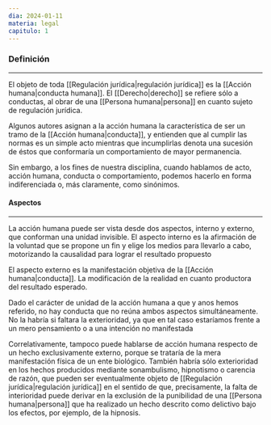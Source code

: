 ```yaml
---
dia: 2024-01-11
materia: legal
capitulo: 1
---
```

### Definición
---
El objeto de toda [[Regulación jurídica|regulación jurídica]] es la [[Acción humana|conducta humana]]. El [[Derecho|derecho]] se refiere sólo a conductas, al obrar de una [[Persona humana|persona]] en cuanto sujeto de regulación jurídica.

Algunos autores asignan a la acción humana la característica de ser un tramo de la [[Acción humana|conducta]], y entienden que al cumplir las normas es un simple acto mientras que incumplirlas denota una sucesión de éstos que conformaría un comportamiento de mayor permanencia.

Sin embargo, a los fines de nuestra disciplina, cuando hablamos de acto, acción humana, conducta o comportamiento, podemos hacerlo en forma indiferenciada o, más claramente, como sinónimos.

#### Aspectos
---
La acción humana puede ser vista desde dos aspectos, interno y externo, que conforman una unidad invisible. El aspecto interno es la afirmación de la voluntad que se propone un fin y elige los medios para llevarlo a cabo, motorizando la causalidad para lograr el resultado propuesto

El aspecto externo es la manifestación objetiva de la [[Acción humana|conducta]]. La modificación de la realidad en cuanto productora del resultado esperado.

Dado el carácter de unidad de la acción humana a que y anos hemos referido, no hay conducta que no reúna ambos aspectos simultáneamente. No la habría si faltara la exterioridad, ya que en tal caso estaríamos frente a un mero pensamiento o a una intención no manifestada

Correlativamente, tampoco puede hablarse de acción humana respecto de un hecho exclusivamente externo, porque se trataría de la mera manifestación física de un ente biológico. También habría sólo exterioridad en los hechos producidos mediante sonambulismo, hipnotismo o carencia de razón, que pueden ser eventualmente objeto de [[Regulación jurídica|regulación jurídica]] en el sentido de que, precisamente, la falta de interioridad puede derivar en la exclusión de la punibilidad de una [[Persona humana|persona]] que ha realizado un hecho descrito como delictivo bajo los efectos, por ejemplo, de la hipnosis.